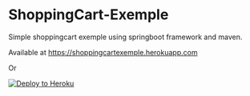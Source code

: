 <h1>ShoppingCart-Exemple</h1>


Simple shoppingcart exemple using springboot framework and maven. 

Available at https://shoppingcartexemple.herokuapp.com

Or

[![Deploy to Heroku](https://www.herokucdn.com/deploy/button.png)](https://heroku.com/deploy)
